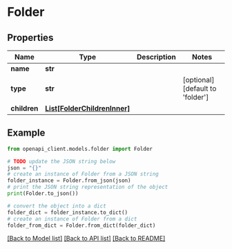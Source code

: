 # Folder


## Properties

Name | Type | Description | Notes
------------ | ------------- | ------------- | -------------
**name** | **str** |  | 
**type** | **str** |  | [optional] [default to 'folder']
**children** | [**List[FolderChildrenInner]**](FolderChildrenInner.md) |  | 

## Example

```python
from openapi_client.models.folder import Folder

# TODO update the JSON string below
json = "{}"
# create an instance of Folder from a JSON string
folder_instance = Folder.from_json(json)
# print the JSON string representation of the object
print(Folder.to_json())

# convert the object into a dict
folder_dict = folder_instance.to_dict()
# create an instance of Folder from a dict
folder_from_dict = Folder.from_dict(folder_dict)
```
[[Back to Model list]](../README.md#documentation-for-models) [[Back to API list]](../README.md#documentation-for-api-endpoints) [[Back to README]](../README.md)


